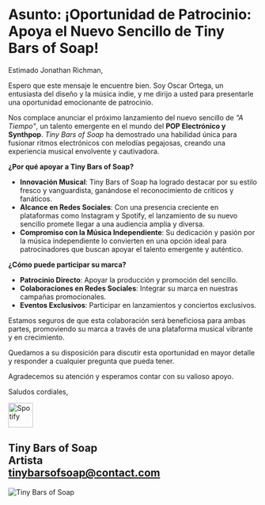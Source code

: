# Asunto: ¡Oportunidad de Patrocinio: Apoya el Nuevo Sencillo de Tiny Bars of Soap!

Estimado Jonathan Richman,

Espero que este mensaje le encuentre bien. Soy Oscar Ortega, un entusiasta del diseño y la música indie, y me dirijo a usted para presentarle una oportunidad emocionante de patrocinio.

Nos complace anunciar el próximo lanzamiento del nuevo sencillo de _"A Tiempo"_, un talento emergente en el mundo del **POP Electrónico y Synthpop**. *Tiny Bars of Soap* ha demostrado una habilidad única para fusionar ritmos electrónicos con melodías pegajosas, creando una experiencia musical envolvente y cautivadora.

**¿Por qué apoyar a Tiny Bars of Soap?**

- **Innovación Musical**: Tiny Bars of Soap ha logrado destacar por su estilo fresco y vanguardista, ganándose el reconocimiento de críticos y fanáticos.
- **Alcance en Redes Sociales**: Con una presencia creciente en plataformas como Instagram y Spotify, el lanzamiento de su nuevo sencillo promete llegar a una audiencia amplia y diversa.
- **Compromiso con la Música Independiente**: Su dedicación y pasión por la música independiente lo convierten en una opción ideal para patrocinadores que buscan apoyar el talento emergente y auténtico.

**¿Cómo puede participar su marca?**

- **Patrocinio Directo**: Apoyar la producción y promoción del sencillo.
- **Colaboraciones en Redes Sociales**: Integrar su marca en nuestras campañas promocionales.
- **Eventos Exclusivos**: Participar en lanzamientos y conciertos exclusivos.

Estamos seguros de que esta colaboración será beneficiosa para ambas partes, promoviendo su marca a través de una plataforma musical vibrante y en crecimiento.

Quedamos a su disposición para discutir esta oportunidad en mayor detalle y responder a cualquier pregunta que pueda tener.

Agradecemos su atención y esperamos contar con su valioso apoyo.

Saludos cordiales,

<a href="https://open.spotify.com/track/3Lo4W5pr3HlaOitlDbyqEW?si=50ebbf716954476a">
  <img src="https://www.logo.wine/a/logo/Spotify/Spotify-Icon-Logo.wine.svg" alt="Spotify" width="50" height="50">
</a>

Tiny Bars of Soap  
Artista  
tinybarsofsoap@contact.com
----
![Tiny Bars of Soap](https://tinybarsofsoap.com/wp-content/uploads/2021/12/TBOSD04-12s-600x360.jpg)

